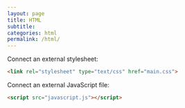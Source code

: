 ```yaml
---
layout: page
title: HTML
subtitle:
categories: html
permalink: /html/
---
```


Connect an external stylesheet:

```html
<link rel="stylesheet" type="text/css" href="main.css">
```

Connect an external JavaScript file:
```html
<script src="javascript.js"></script>
```